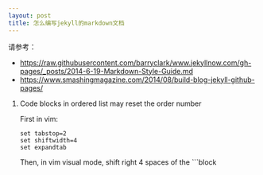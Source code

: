 ```yaml
---
layout: post
title: 怎么编写jekyll的markdown文档
---
```


请参考：

- <https://raw.githubusercontent.com/barryclark/www.jekyllnow.com/gh-pages/_posts/2014-6-19-Markdown-Style-Guide.md>
- <https://www.smashingmagazine.com/2014/08/build-blog-jekyll-github-pages/>

1. Code blocks in ordered list may reset the order number
 
    First in vim:
    ```shell
    set tabstop=2
    set shiftwidth=4
    set expandtab
    ```
    Then, in vim visual mode, shift right 4 spaces of the ```block



